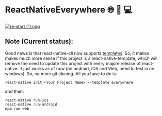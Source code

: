 # ReactNativeEverywhere :globe_with_meridians: :iphone: :computer:

[![re-start (1).png](https://s4.postimg.org/4a0zw1egd/re-start_1.png)](https://postimg.org/image/6elcx4g2x/)


## Note (Current status): 
Good news is that react-native-cli now supports [templates](https://github.com/facebook/react-native/pull/12548). So, it makes makes much more sense if this project is a react-native-template, which will remove the need to update this project with every majore release of react-native. It just works as of now (on android, iOS and Web, need to test in on windows). So, no more git cloning. All you have to do is:
```
react-native init <Your Project Name> --template everywhere
```
and then:
```
react-native run-ios
react-native run-android
npm run web
```
